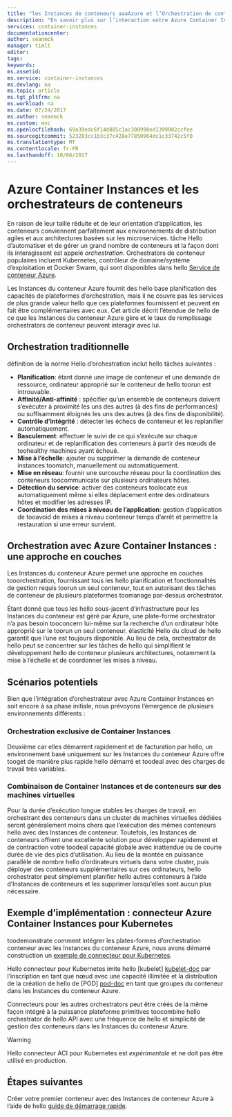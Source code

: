 ```yaml
---
title: "les Instances de conteneurs aaaAzure et l’Orchestration de conteneur"
description: "En savoir plus sur l’interaction entre Azure Container Instances et les orchestrateurs de conteneurs"
services: container-instances
documentationcenter: 
author: seanmck
manager: timlt
editor: 
tags: 
keywords: 
ms.assetid: 
ms.service: container-instances
ms.devlang: na
ms.topic: article
ms.tgt_pltfrm: na
ms.workload: na
ms.date: 07/24/2017
ms.author: seanmck
ms.custom: mvc
ms.openlocfilehash: 69a39edc6f14d885c1ac300990ed1399002ccfee
ms.sourcegitcommit: 523283cc1b3c37c428e77850964dc1c33742c5f0
ms.translationtype: MT
ms.contentlocale: fr-FR
ms.lasthandoff: 10/06/2017
---
```

# <a name="azure-container-instances-and-container-orchestrators"></a>Azure Container Instances et les orchestrateurs de conteneurs

En raison de leur taille réduite et de leur orientation d’application, les conteneurs conviennent parfaitement aux environnements de distribution agiles et aux architectures basées sur les microservices. tâche Hello d’automatiser et de gérer un grand nombre de conteneurs et la façon dont ils interagissent est appelé *orchestration*. Orchestrators de conteneur populaires incluent Kubernetes, contrôleur de domaine/système d’exploitation et Docker Swarm, qui sont disponibles dans hello [Service de conteneur Azure](https://docs.microsoft.com/azure/container-service/).

Les Instances du conteneur Azure fournit des hello base planification des capacités de plateformes d’orchestration, mais il ne couvre pas les services de plus grande valeur hello que ces plateformes fournissent et peuvent en fait être complémentaires avec eux. Cet article décrit l’étendue de hello de ce que les Instances du conteneur Azure gère et le taux de remplissage orchestrators de conteneur peuvent interagir avec lui.

## <a name="traditional-orchestration"></a>Orchestration traditionnelle

définition de la norme Hello d’orchestration inclut hello tâches suivantes :

- **Planification**: étant donné une image de conteneur et une demande de ressource, ordinateur approprié sur le conteneur de hello toorun est introuvable.
- **Affinité/Anti-affinité** : spécifier qu’un ensemble de conteneurs doivent s’exécuter à proximité les uns des autres (à des fins de performances) ou suffisamment éloignés les uns des autres (à des fins de disponibilité).
- **Contrôle d’intégrité** : détecter les échecs de conteneur et les replanifier automatiquement.
- **Basculement**: effectuer le suivi de ce qui s’exécute sur chaque ordinateur et de replanification des conteneurs à partir des nœuds de toohealthy machines ayant échoué.
- **Mise à l’échelle**: ajouter ou supprimer la demande de conteneur instances toomatch, manuellement ou automatiquement.
- **Mise en réseau**: fournir une surcouche réseau pour la coordination des conteneurs toocommunicate sur plusieurs ordinateurs hôtes.
- **Détection du service**: activer des conteneurs toolocate eux automatiquement même si elles déplacement entre des ordinateurs hôtes et modifier les adresses IP.
- **Coordination des mises à niveau de l’application**: gestion d’application de tooavoid de mises à niveau conteneur temps d’arrêt et permettre la restauration si une erreur survient.

## <a name="orchestration-with-azure-container-instances-a-layered-approach"></a>Orchestration avec Azure Container Instances : une approche en couches

Les Instances du conteneur Azure permet une approche en couches tooorchestration, fournissant tous les hello planification et fonctionnalités de gestion requis toorun un seul conteneur, tout en autorisant des tâches de conteneur de plusieurs plateformes toomanage par-dessus orchestrator.

Étant donné que tous les hello sous-jacent d’infrastructure pour les Instances du conteneur est géré par Azure, une plate-forme orchestrator n’a pas besoin tooconcern lui-même sur la recherche d’un ordinateur hôte approprié sur le toorun un seul conteneur. élasticité Hello du cloud de hello garantit que l’une est toujours disponible. Au lieu de cela, orchestrator de hello peut se concentrer sur les tâches de hello qui simplifient le développement hello de conteneur plusieurs architectures, notamment la mise à l’échelle et de coordonner les mises à niveau.



## <a name="potential-scenarios"></a>Scénarios potentiels

Bien que l’intégration d’orchestrateur avec Azure Container Instances en soit encore à sa phase initiale, nous prévoyons l’émergence de plusieurs environnements différents :

### <a name="orchestration-of-container-instances-exclusively"></a>Orchestration exclusive de Container Instances

Deuxième car elles démarrent rapidement et de facturation par hello, un environnement basé uniquement sur les Instances du conteneur Azure offre tooget de manière plus rapide hello démarré et toodeal avec des charges de travail très variables.

### <a name="combination-of-container-instances-and-containers-in-virtual-machines"></a>Combinaison de Container Instances et de conteneurs sur des machines virtuelles

Pour la durée d’exécution longue stables les charges de travail, en orchestrant des conteneurs dans un cluster de machines virtuelles dédiées seront généralement moins chers que l’exécution des mêmes conteneurs hello avec des Instances de conteneur. Toutefois, les Instances de conteneurs offrent une excellente solution pour développer rapidement et de contraction votre toodeal capacité globale avec inattendue ou de courte durée de vie des pics d’utilisation. Au lieu de la montée en puissance parallèle de nombre hello d’ordinateurs virtuels dans votre cluster, puis déployer des conteneurs supplémentaires sur ces ordinateurs, hello orchestrator peut simplement planifier hello autres conteneurs à l’aide d’Instances de conteneurs et les supprimer lorsqu’elles sont aucun plus nécessaire.

## <a name="sample-implementation-azure-container-instances-connector-for-kubernetes"></a>Exemple d’implémentation : connecteur Azure Container Instances pour Kubernetes

toodemonstrate comment intégrer les plates-formes d’orchestration conteneur avec les Instances du conteneur Azure, nous avons démarré construction un [exemple de connecteur pour Kubernetes][aci-connector-k8s]. 

Hello connecteur pour Kubernetes imite hello [kubelet] [ kubelet-doc] par l’inscription en tant que nœud avec une capacité illimitée et la distribution de la création de hello de [POD] [ pod-doc] en tant que groupes du conteneur dans les Instances du conteneur Azure. 

<!-- ![ACI Connector for Kubernetes][aci-connector-k8s-gif] -->

Connecteurs pour les autres orchestrators peut être créés de la même façon intégré à la puissance plateforme primitives toocombine hello orchestrator de hello API avec une fréquence de hello et simplicité de gestion des conteneurs dans les Instances du conteneur Azure.

> [!WARNING]
> Hello connecteur ACI pour Kubernetes est *expérimentale* et ne doit pas être utilisé en production.

## <a name="next-steps"></a>Étapes suivantes

Créer votre premier conteneur avec des Instances de conteneur Azure à l’aide de hello [guide de démarrage rapide](container-instances-quickstart.md).

<!-- IMAGES -->
[aci-connector-k8s-gif]: ./media/container-instances-orchestrator-relationship/aci-connector-k8s.gif

<!-- LINKS -->
[aci-connector-k8s]: https://github.com/azure/aci-connector-k8s
[kubelet-doc]: https://kubernetes.io/docs/admin/kubelet/
[pod-doc]: https://kubernetes.io/docs/concepts/workloads/pods/pod/